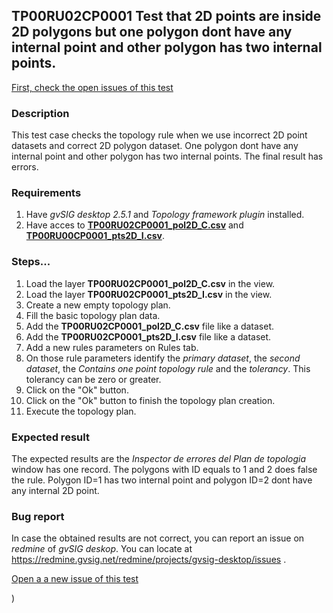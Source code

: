 ## TP00RU02CP0001 Test that 2D points are inside 2D polygons but one polygon dont have any internal point and other polygon has two internal points.

[First, check the open issues of this test](https://redmine.gvsig.net/redmine/projects/gvsig-desktop/issues?utf8=%E2%9C%93&set_filter=1&f%5B%5D=status_id&op%5Bstatus_id%5D=o&f%5B%5D=subject&op%5Bsubject%5D=%7E&v%5Bsubject%5D%5B%5D=TP00RU02CP0001&f%5B%5D=&c%5B%5D=tracker&c%5B%5D=status&c%5B%5D=priority&c%5B%5D=subject&c%5B%5D=assigned_to&c%5B%5D=updated_on&group_by=)

### Description

This test case checks the topology rule when we use incorrect 2D point datasets and correct 2D polygon dataset. One polygon dont have any internal point and other polygon has two internal points. The final result has errors.

### Requirements

1. Have *gvSIG desktop 2.5.1* and *Topology framework plugin* installed.
2. Have acces to [**TP00RU02CP0001_pol2D_C.csv**](https://github.com/jolicar/TopologyRuleContainsOnePointPolygon/blob/master/testing/cases/TP00_TopologyRules/RU02_ContainsOnePoint/CP0001_2DptsI_2DpolC/TP00RU02CP0001_pol2D_C.csv) and [**TP00RU00CP0001_pts2D_I.csv**](https://github.com/jolicar/TopologyRuleContainsOnePointPolygon/blob/master/testing/cases/TP00_TopologyRules/RU02_ContainsOnePoint/CP0001_2DptsI_2DpolC/TP00RU02CP0001_pts2D_I.csv).
### Steps...

1. Load the layer **TP00RU02CP0001_pol2D_C.csv** in the view.
2. Load the layer **TP00RU02CP0001_pts2D_I.csv** in the view.
3. Create a new empty topology plan.
4. Fill the basic topology plan data.
5. Add the **TP00RU02CP0001_pol2D_C.csv** file like a dataset.
6. Add the **TP00RU02CP0001_pts2D_I.csv** file like a dataset.
7. Add a new rules parameters on Rules tab.
8. On those rule parameters identify the *primary dataset*, the *second dataset*, the *Contains one point topology rule* and the *tolerancy*. This tolerancy can be zero or greater.
9. Click on the "Ok" button.
10. Click on the "Ok" button to finish the topology plan creation.
11. Execute the topology plan.

### Expected result

The expected results are the *Inspector de errores del Plan de topologia* window has one record. The polygons with ID equals to 1 and 2 does false the rule. Polygon ID=1 has two internal point and polygon ID=2 dont have any internal 2D point.


### Bug report


In case the obtained results are not correct, you can report an issue on *redmine* of *gvSIG deskop*. You can locate at
https://redmine.gvsig.net/redmine/projects/gvsig-desktop/issues .

[Open a a new issue of this test](https://redmine.gvsig.net/redmine/projects/gvsig-desktop/issues/new?issue[subject]=TP00RU02CP0001+Test+that+2D+points+are+inside+2D+polygons+but+one+polygon+dont+have+any+internal+point+and+other+polygon+has+two+internal+points)

)